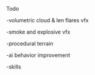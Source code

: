 Todo

-volumetric cloud & len flares vfx

-smoke and explosive vfx

-procedural terrain

-ai behavior improvement

-skills
